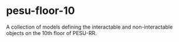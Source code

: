 # pesu-floor-10
A collection of models defining the interactable and non-interactable objects on the 10th floor of PESU-RR.

